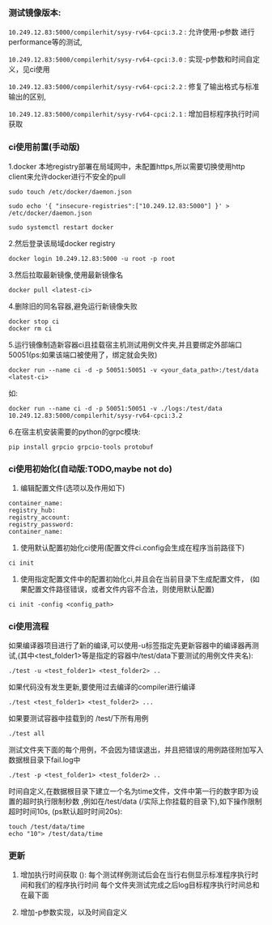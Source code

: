 ### 测试镜像版本:

`10.249.12.83:5000/compilerhit/sysy-rv64-cpci:3.2` :
允许使用-p参数 进行performance等的测试,

`10.249.12.83:5000/compilerhit/sysy-rv64-cpci:3.0` :
实现-p参数和时间自定义，见ci使用

`10.249.12.83:5000/compilerhit/sysy-rv64-cpci:2.2` :
修复了输出格式与标准输出的区别,

`10.249.12.83:5000/compilerhit/sysy-rv64-cpci:2.1` :
增加目标程序执行时间获取

### ci使用前置(手动版)

1\.docker 本地registry部署在局域网中，未配置https,所以需要切换使用http client来允许docker进行不安全的pull

```
sudo touch /etc/docker/daemon.json

sudo echo '{ "insecure-registries":["10.249.12.83:5000"] }' > /etc/docker/daemon.json

sudo systemctl restart docker
```

2\.然后登录该局域docker registry

```
docker login 10.249.12.83:5000 -u root -p root
```

3\.然后拉取最新镜像,使用最新镜像名

```
docker pull <latest-ci>
```

4\.删除旧的同名容器,避免运行新镜像失败

```
docker stop ci
docker rm ci
```

5\.运行镜像制造新容器ci且挂载宿主机测试用例文件夹,并且要绑定外部端口50051(ps:如果该端口被使用了，绑定就会失败)

```
docker run --name ci -d -p 50051:50051 -v <your_data_path>:/test/data <latest-ci>
```

如:

```
docker run --name ci -d -p 50051:50051 -v ./logs:/test/data 10.249.12.83:5000/compilerhit/sysy-rv64-cpci:3.2
```

6\.在宿主机安装需要的python的grpc模块:

```
pip install grpcio grpcio-tools protobuf
```

### ci使用初始化(自动版:TODO,maybe not do)

1. 编辑配置文件(选项以及作用如下)

```
container_name:
registry_hub:
registry_account:
registry_password:
container_name:
```

1. 使用默认配置初始化ci使用(配置文件ci.config会生成在程序当前路径下)

```
ci init
```

1. 使用指定配置文件中的配置初始化ci,并且会在当前目录下生成配置文件，
   (如果配置文件路径错误，或者文件内容不合法，则使用默认配置)

```
ci init -config <config_path>
```

### ci使用流程

如果编译器项目进行了新的编译,可以使用-u标签指定先更新容器中的编译器再测试,(其中<test_folder1>等是指定的容器中/test/data下要测试的用例文件夹名):

```
./test -u <test_folder1> <test_folder2> ..
```

如果代码没有发生更新,要使用过去编译的compiler进行编译

```
./test <test_folder1> <test_folder2> ...
```

如果要测试容器中挂载到的 /test/下所有用例

```
./test all
```

测试文件夹下面的每个用例，不会因为错误退出，并且把错误的用例路径附加写入数据根目录下fail.log中

```
./test -p <test_folder1> <test_folder2> ..
```

时间自定义,在数据根目录下建立一个名为time文件，文件中第一行的数字即为设置的超时执行限制秒数
,例如在/test/data (/实际上你挂载的目录下),如下操作限制超时时间10s, (ps默认超时时间20s):

```
touch /test/data/time
echo "10"> /test/data/time
```

### 更新

1. 增加执行时间获取  ():
   每个测试样例测试后会在当行右侧显示标准程序执行时间和我们的程序执行时间
   每个文件夹测试完成之后log目标程序执行时间总和在最下面

2. 增加-p参数实现，以及时间自定义